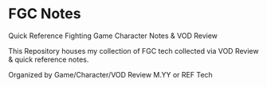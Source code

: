 # FGC Notes
Quick Reference Fighting Game Character Notes & VOD Review

This Repository houses my collection of FGC tech collected via VOD Review & quick reference notes.

Organized by Game/Character/VOD Review M.YY or REF Tech
